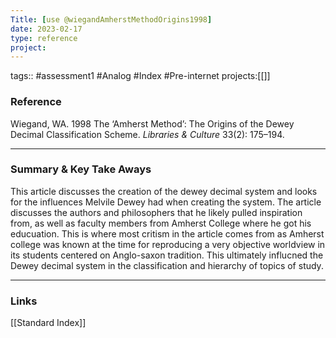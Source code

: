 ```yaml
---
Title: [use @wiegandAmherstMethodOrigins1998]
date: 2023-02-17
type: reference
project:
---
```


tags:: #assessment1 #Analog #Index #Pre-internet 
projects:[[]]

### Reference 

Wiegand, WA. 1998 The ‘Amherst Method’: The Origins of the Dewey Decimal Classification Scheme. _Libraries & Culture_ 33(2): 175–194.


---

### Summary & Key Take Aways


This article discusses the creation of the dewey decimal system and looks for the influences Melvile Dewey had when creating the system. The article discusses the authors and philosophers that he likely pulled inspiration from, as well as faculty members from Amherst College where he got his educuation. This is where most critism in the article comes from as Amherst college was known at the time for reproducing a very objective worldview in its students centered on Anglo-saxon tradition. This ultimately influcned the Dewey decimal system in the classification and hierarchy of topics of study.

--- 

### Links
[[Standard Index]]